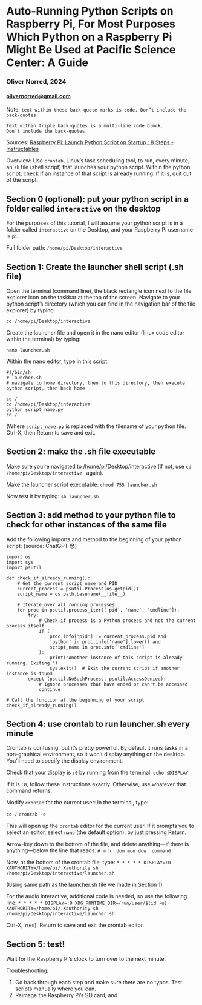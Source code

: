 # Auto-Running Python Scripts on Raspberry Pi, For Most Purposes Which Python on a Raspberry Pi Might Be Used at Pacific Science Center: A Guide
### Oliver Norred, 2024
#### olivernorred@gmail.com

Note: `text within these back-quote marks is code. Don’t include the back-quotes`
```
Text within triple back-quotes is a multi-line code block.
Don’t include the back-quotes.
```

Sources:
[Raspberry Pi: Launch Python Script on Startup : 8 Steps - Instructables](https://www.instructables.com/Raspberry-Pi-Launch-Python-script-on-startup/)

Overview:
Use `crontab`, Linux’s task scheduling tool, to run, every minute, an `sh` file (shell script) that launches your python script.
Within the python script, check if an instance of that script is already running. If it is, quit out of the script.



## Section 0 (optional): put your python script in a folder called `interactive` on the desktop
For the purposes of this tutorial, I will assume your python script is in a folder called `interactive` on the Desktop, and your Raspberry Pi username is `pi`.

Full folder path: `/home/pi/Desktop/interactive`


## Section 1: Create the launcher shell script (.sh file)
Open the terminal (command line), the black rectangle icon next to the file explorer icon on the taskbar at the top of the screen.
Navigate to your python script’s directory (which you can find in the navigation bar of the file explorer) by typing:

`cd /home/pi/Desktop/interactive `

Create the launcher file and open it in the nano editor (linux code editor within the terminal) by typing:

`nano launcher.sh`

Within the nano editor, type in this script:
```
#!/bin/sh
# launcher.sh
# navigate to home directory, then to this directory, then execute python script, then back home

cd /
cd /home/pi/Desktop/interactive 
python script_name.py
cd /
```
(Where `script_name.py` is replaced with the filename of your python file.
Ctrl-X, then Return to save and exit.


## Section 2: make the .sh file executable
Make sure you’re navigated to /home/pi/Desktop/interactive (if not, use `cd /home/pi/Desktop/interactive ` again).

Make the launcher script executable:
`chmod 755 launcher.sh`

Now test it by typing:
`sh launcher.sh`


## Section 3: add method to your python file to check for other instances of the same file

Add the following imports and method to the beginning of your python script: (source: ChatGPT 😳)

```
import os
import sys
import psutil

def check_if_already_running():
    # Get the current script name and PID
    current_process = psutil.Process(os.getpid())
    script_name = os.path.basename(__file__)

    # Iterate over all running processes
    for proc in psutil.process_iter(['pid', 'name', 'cmdline']):
        try:
            # Check if process is a Python process and not the current process itself
            if (
                proc.info['pid'] != current_process.pid and
                'python' in proc.info['name'].lower() and
                script_name in proc.info['cmdline']
            ):
                print("Another instance of this script is already running. Exiting.")
                sys.exit()  # Exit the current script if another instance is found
        except (psutil.NoSuchProcess, psutil.AccessDenied):
            # Ignore processes that have ended or can't be accessed
            continue

# Call the function at the beginning of your script
check_if_already_running()
```


## Section 4: use crontab to run launcher.sh every minute

Crontab is confusing, but it’s pretty powerful. By default it runs tasks in a non-graphical environment, so it won’t display anything on the desktop. You’ll need to specify the display environment.

Check that your display is `:0` by running from the terminal:
`echo $DISPLAY`

If it is `:0`, follow these instructions exactly. Otherwise, use whatever that command returns.

Modify `crontab` for the current user:
In the terminal, type:

`cd /`
`crontab -e` 

This will open up the `crontab` editor for the current user. If it prompts you to select an editor, select `nano` (the default option), by just pressing Return.

Arrow-key down to the bottom of the file, and delete anything—if there is anything—below the line that reads:
`# m h  dom mon dow  command`

Now, at the bottom of the crontab file, type:
`* * * * * DISPLAY=:0 XAUTHORITY=/home/pi/.Xauthority sh /home/pi/Desktop/interactive/launcher.sh`

(Using same path as the launcher.sh file we made in Section 1)

For the audio interactive, additional code is needed, so use the following line:
`* * * * * DISPLAY=:0 XDG_RUNTIME_DIR=/run/user/$(id -u) XAUTHORITY=/home/pi/.Xauthority sh /home/pi/Desktop/interactive/launcher.sh`

Ctrl-X, `Y`(es), Return to save and exit the crontab editor. 


## Section 5: test!

Wait for the Raspberry Pi’s clock to turn over to the next minute.


Troubleshooting:
1.	Go back through each step and make sure there are no typos. Test scripts manually where you can. 
2.	Reimage the Raspberry Pi’s SD card, and 
